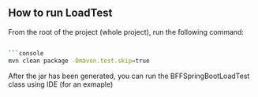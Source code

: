 ## How to run LoadTest

From the root of the project (whole project), run the following command:

```bash

```console
mvn clean package -Dmaven.test.skip=true
```

After the jar has been generated, you can run the BFFSpringBootLoadTest class using IDE (for an exmaple)
